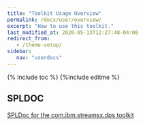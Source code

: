 ```yaml
---
title: "Toolkit Usage Overview"
permalink: /docs/user/overview/
excerpt: "How to use this toolkit."
last_modified_at: 2020-05-13T12:27:48-04:00
redirect_from:
   - /theme-setup/
sidebar:
   nav: "userdocs"
---
```

{% include toc %}
{%include editme %}


## SPLDOC

[SPLDoc for the com.ibm.streamsx.dps toolkit](https://ibmstreams.github.io/streamsx.dps/doc/spldoc/html/index.html)


